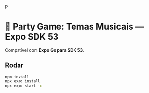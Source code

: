 P
# 🎵 Party Game: Temas Musicais — Expo SDK 53

Compatível com **Expo Go para SDK 53**.

## Rodar
```bash
npm install
npx expo install
npx expo start -c
```
